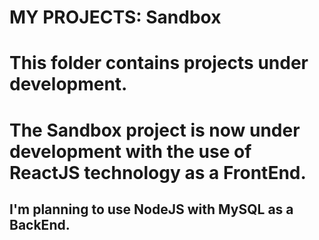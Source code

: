 # MY PROJECTS: Sandbox
#
# 
# This folder contains projects under development. 
# The Sandbox project is now under development with the use of ReactJS technology as a FrontEnd.
## I'm planning to use NodeJS with MySQL as a BackEnd.
